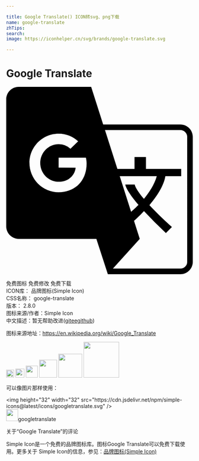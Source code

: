 ```yaml
---

title: Google Translate() ICON转svg、png下载
name: google-translate
zhTips: 
search: 
image: https://iconhelper.cn/svg/brands/google-translate.svg

---
```


# Google Translate  <small style="font-size: 60%;font-weight: 100"></small>

<div id="svg" class="svg-wrap">
<svg role="img" xmlns="http://www.w3.org/2000/svg" viewBox="0 0 24 24"><title>Google Translate icon</title><path d="M1.597 0C.719 0 0 .719 0 1.599v16.275c0 .878.719 1.597 1.597 1.597h10L13.074 24h9.33C23.28 24 24 23.293 24 22.428V6.39c0-.865-.719-1.572-1.597-1.572h-9.93L10.927 0zm11.109 5.539h9.697c.234 0 .455.091.62.255a.834.834 0 01.256.596v16.038a.824.824 0 01-.255.596.881.881 0 01-.62.255h-8.677l3.45-3.808h.004l-.74-2.302c.01-.009.58-.501 1.283-1.247a52.6 52.6 0 002.818 2.806l.772-.772c-1.272-1.154-2.205-2.07-2.89-2.805.918-1.087 1.851-2.455 2.049-3.708h2.034v.003h.002v-.94h-4.532v-1.52h-1.472v1.52h-2.204zm-5.966.46c1.012 0 1.861.374 2.513.975l-.99.952a2.194 2.194 0 00-1.523-.584c-1.306 0-2.364 1.08-2.364 2.409 0 1.33 1.058 2.409 2.364 2.409 1.508 0 2.13-1.08 2.19-1.808l-2.188-.002V9.066h3.511c.05.23.089.457.089.764 0 2.147-1.433 3.669-3.602 3.669a3.752 3.752 0 01-3.751-3.75c0-2.07 1.68-3.75 3.751-3.75zm7.863 5.447h4.766c-.308 1.084-.988 2.108-1.652 2.904-1.176-1.392-1.18-1.844-1.18-1.844h-1.222s.05.678 1.7 2.61c-.533.546-.946.875-.95.88Z"/></svg>
</div>
<detail full-name='google-translate'></detail>

<div class="detail-page">
<p>
<span><span class="badge-success badge">免费图标</span> <span class="badge-success badge">免费修改</span>  <span class="badge-success badge">免费下载</span> </span>
<br/>
<span>
ICON库：
<span class="badge-secondary badge">品牌图标(Simple Icon)</span> 
</span>
<br/>
<span>
CSS名称：
<span class="badge-secondary badge">google-translate</span> 
</span>

<br/>
<span>
版本：
<span class="badge-secondary badge">2.8.0</span> 
</span>
<br/>
<span>图标来源/作者：<span class="badge-light badge">Simple Icon</span></span> 
<br/>
<span class="zh-detail">中文描述：暂无<span class="help-link"><span>帮助改进</span>(<a href="https://gitee.com/liuwave/icon-helper/edit/master/json/brands/google-translate.json" target="_blank" rel="noopener noreferrer">gitee</a><a href="https://github.com/liuwave/icon-helper/edit/master/json/brands/google-translate.json" target="_blank" rel="noopener noreferrer">github</a></span>)</span><br/>
</p>
</div><div class="description description alert alert-light"><p>图标来源地址：<a href="https://en.wikipedia.org/wiki/Google_Translate" target="_blank" rel="noopener noreferrer">https://en.wikipedia.org/wiki/Google_Translate</a></p></div>
<div class="alert alert-dark">
<img height="21" width="21" src="https://cdn.jsdelivr.net/npm/simple-icons@latest/icons/googletranslate.svg" />
<img height="24" width="24" src="https://cdn.jsdelivr.net/npm/simple-icons@latest/icons/googletranslate.svg" />
<img height="32" width="32" src="https://cdn.jsdelivr.net/npm/simple-icons@latest/icons/googletranslate.svg" />
<img height="48" width="48" src="https://cdn.jsdelivr.net/npm/simple-icons@latest/icons/googletranslate.svg" />
<img height="64" width="64" src="https://cdn.jsdelivr.net/npm/simple-icons@latest/icons/googletranslate.svg" />
<img height="96" width="96" src="https://cdn.jsdelivr.net/npm/simple-icons@latest/icons/googletranslate.svg" />

</div>
<div>
  <p>可以像图片那样使用：    
  </p>
  <div class="alert alert-primary" style="font-size: 14px">
    &lt;img height="32" width="32" src="https://cdn.jsdelivr.net/npm/simple-icons@latest/icons/googletranslate.svg" /&gt;
    <copy-btn content='<img height="32" width="32" src="https://cdn.jsdelivr.net/npm/simple-icons@latest/icons/googletranslate.svg" />'></copy-btn>
  </div>
  <div class="alert alert-secondary">
    <img height="32" width="32" src="https://cdn.jsdelivr.net/npm/simple-icons@latest/icons/googletranslate.svg" />googletranslate
    <copy-btn content="googletranslate" btn-title="复制图标名称"></copy-btn>
  </div>
</div>

<Vssue title="关于“Google Translate”的评论" >关于“Google Translate”的评论</Vssue>


<div><p>Simple Icon是一个免费的品牌图标库。图标Google Translate可以免费下载使用。更多关于  Simple Icon的信息，参见：<a target="_blank" href="https://iconhelper.cn/brands.html">品牌图标(Simple Icon)</a>
</p></div>
